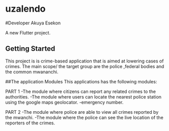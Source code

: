 # uzalendo
#Developer Akuya Esekon

A new Flutter project.

## Getting Started

This project is is crime-based application that is aimed at lowering cases of crimes.
The main scope/ the target group are the police ,federal bodies and the common mwananchi.

##The application Modules
This applications has the following modules:

PART 1
-The module where citizens can report any related crimes to the authorities.
-The module where users can locate the nearest police station using the google maps geolocator.
-emergency number.

PART 2
-The module where police are able to view all crimes reported by the mwanchi.
-The module where the police can see the live location of the reporters of the crimes.


